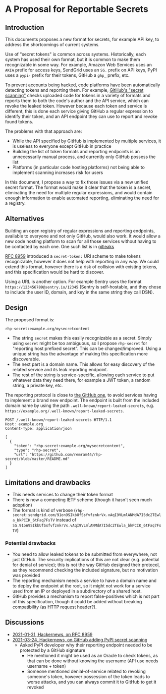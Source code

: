 A Proposal for Reportable Secrets
=================================

Introduction
------------

This documents proposes a new format for secrets, for example API key, to address the shortcomings of current systems.

Use of "secret tokens" is common across systems. Historically, each system has used their own format, but it is common to make them recognizable in some way. For example, Amazon Web Services uses an `AKIA` prefix for access keys, SendGrid uses an `SG.` prefix on API keys, PyPI uses a `pypi-` prefix for their tokens, GitHub a `ghp_` prefix, etc.

To prevent accounts being hacked, code platforms have been automatically detecting tokens and reporting them. For example, [GitHub's "secret scanning"](https://docs.github.com/en/code-security/secret-security/about-secret-scanning) checks uploaded code for tokens in a variety of formats and reports them to both the code's author and the API service, which can revoke the leaked token. However because each token and service is different, this is done each service giving GitHub a regular expression to identify their token, and an API endpoint they can use to report and revoke found tokens.

The problems with that approach are:

* While the API specified by GitHub is implemented by multiple services, it is useless to everyone except GitHub in practice
* Building the list of token formats and reporting endpoints is an unnecessarily manual process, and currently only GitHub possess the list
* Platforms (in particular code hosting platforms) not being able to implement scanning increases risk for users

In this document, I propose a way to fix those issues via a new unified secret format. The format would make it clear that the token is a secret, eliminating the need for multiple regular expressions, and would contain enough information to enable automated reporting, eliminating the need for a registry.

Alternatives
------------

Building an open registry of regular expressions and reporting endpoints, available to everyone and not only GitHub, would also work. It would allow a new code hosting platform to scan for all those services without having to be contacted by each one. One such list is in [gitleaks](https://github.com/zricethezav/gitleaks/blob/master/config/default.go)

[RFC 8959](https://www.rfc-editor.org/rfc/rfc8959.html) introduced a `secret-token:` URI scheme to make tokens recognizable, however it does not help with reporting in any way. We could extend this format, however there is a risk of collision with existing tokens, and this specification would be hard to discover.

Using a URL is another option. For example Sentry uses the format `https://123456789@sentry.io/12345` (Sentry is self-hostable, and they chose to include the user ID, domain, and key in the same string they call DSN).

Design
------

The proposed format is:

```
rhp-secret:example.org/mysecretcontent
```

* The string `secret` makes this easily recognizable as a secret. Simply using `secret` might be too ambiguous, so I propose `rhp-secret` for "reporting host prefixed secret". This can be changed/improved. Using a unique string has the advantage of making this specification more discoverable.
* The next part is a domain name. This allows for easy discovery of the related service and its leak reporting endpoint.
* The rest of the string is service-specific, allowing each service to put whatever data they need there, for example a JWT token, a random string, a private key, etc.

The reporting protocol is close to [the GitHub one](https://docs.github.com/en/developers/overview/secret-scanning-partner-program#create-a-secret-alert-service), to avoid services having to implement a brand new endpoint. The endpoint is built from the included domain name by using the path `.well-known/report-leaked-secrets`, e.g. `https://example.org/.well-known/report-leaked-secrets`.

```
POST /.well-known/report-leaked-secrets HTTP/1.1
Host: example.org
Content-Type: application/json

[
  {
    "token": "rhp-secret:example.org/mysecretcontent",
    "type": "rhp-secret",
    "url": "https://github.com/remram44/rhp-secret/blob/master/README.md"
  }
]
```

Limitations and drawbacks
-------------------------

* This needs services to change their token format
* There is now a competing IETF scheme (though it hasn't seen much adoption)
* The format is kind of verbose (`rhp-secret:sendgrid.com/91on9SIkbUfSsfvfznkrVx.vAqI9VLmlANMdA7I5dc2TEwla_bkPCIK_6tFaq7FsTV` instead of `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`)

### Potential drawbacks

* You need to allow leaked tokens to be submitted from everywhere, not just GitHub. The security implications of this are not clear (e.g. potential for denial of service); this is not the way GitHub designed their protocol, as they recommend checking the included signature, but no motivation was provided
* The reporting mechanism needs a service to have a domain name and to deploy the endpoint at the root, so it might not work for a service used from an IP or deployed in a subdirectory of a shared host.
* GitHub provides a mechanism to report false-positives which is not part of this specification, though it could be added without breaking compatibility (as HTTP request header?).

Discussions
-----------

* [2021-01-31, Hackernews, on RFC 8959](https://news.ycombinator.com/item?id=25979908)
* [2021-03-24, Hackernews, on GitHub adding PyPI secret scanning](https://news.ycombinator.com/item?id=26568651)
  * Asked PyPI developer why their reporting endpoint needed to be protected by a GitHub signature
    * He mentioned it might be used as an Oracle to check tokens, as that can be done without knowing the username (API use needs username + token)
    * Someone mentioned denial-of-service related to revoking someone's token, however possession of the token leads to worse attacks, and you can always commit it to GitHub to get it revoked

